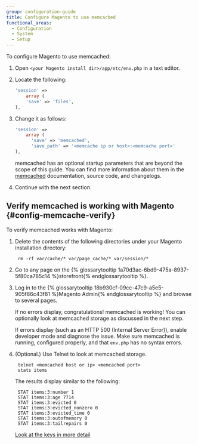 ```yaml
---
group: configuration-guide
title: Configure Magento to use memcached
functional_areas:
  - Configuration
  - System
  - Setup
---
```


To configure Magento to use memcached:

1. Open `<your Magento install dir>/app/etc/env.php` in a text editor.
1. Locate the following:

    ```php
    'session' =>
        array (
        'save' => 'files',
    ),
    ```

1. Change it as follows:

    ```php
    'session' =>
        array (
          'save' => 'memcached',
          'save_path' => '<memcache ip or host>:<memcache port>'
    ),
    ```

    memcached has an optional startup parameters that are beyond the scope of this guide. You can find more information about them in the [memcached](http://php.net/manual/en/memcached.sessions.php) documentation, source code, and changelogs.

1. Continue with the next section.

## Verify memcached is working with Magento {#config-memcache-verify}

To verify memcached works with Magento:

1. Delete the contents of the following directories under your Magento installation directory:

        rm -rf var/cache/* var/page_cache/* var/session/*

2. Go to any page on the {% glossarytooltip 1a70d3ac-6bd9-475a-8937-5f80ca785c14 %}storefront{% endglossarytooltip %}.

3. Log in to the {% glossarytooltip 18b930cf-09cc-47c9-a5e5-905f86c43f81 %}Magento Admin{% endglossarytooltip %} and browse to several pages.

    If no errors display, congratulations! memcached is working! You can optionally look at memcached storage as discussed in the next step.

    If errors display (such as an HTTP 500 (Internal Server Error)), enable developer mode and diagnose the issue. Make sure memcached is running, configured properly, and that `env.php` has no syntax errors.

4. (Optional.) Use Telnet to look at memcached storage.

        telnet <memcached host or ip> <memcached port>
        stats items

    The results display similar to the following:

        STAT items:3:number 1
        STAT items:3:age 7714
        STAT items:3:evicted 0
        STAT items:3:evicted_nonzero 0
        STAT items:3:evicted_time 0
        STAT items:3:outofmemory 0
        STAT items:3:tailrepairs 0

    [Look at the keys in more detail](http://www.darkcoding.net/software/memcached-list-all-keys/)
